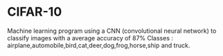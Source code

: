 # CIFAR-10 

Machine learning program using a CNN (convolutional neural network) to classify images with a average accuracy of 87%
Classes : airplane,automobile,bird,cat,deer,dog,frog,horse,ship and truck.								